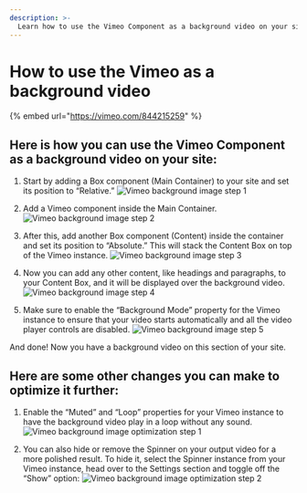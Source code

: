 ```yaml
---
description: >-
  Learn how to use the Vimeo Component as a background video on your site.
---
```


# How to use the Vimeo as a background video
{% embed url="https://vimeo.com/844215259" %}

## Here is how you can use the Vimeo Component as a background video on your site:

1. Start by adding a Box component (Main Container) to your site and set its position to “Relative.”
![Vimeo background image step 1](../../.gitbook/assets/university/BG_video_step_1.avif)

2. Add a Vimeo component inside the Main Container.
![Vimeo background image step 2](../../.gitbook/assets/university/BG_video_step_2.avif)

3. After this, add another Box component (Content) inside the container and set its position to “Absolute.” This will stack the Content Box on top of the Vimeo instance.
![Vimeo background image step 3](../../.gitbook/assets/university/BG_video_step_3.avif)

4. Now you can add any other content, like headings and paragraphs, to your Content Box, and it will be displayed over the background video.
![Vimeo background image step 4](../../.gitbook/assets/university/BG_video_step_4.avif)

5. Make sure to enable the “Background Mode” property for the Vimeo instance to ensure that your video starts automatically and all the video player controls are disabled.
![Vimeo background image step 5](../../.gitbook/assets/university/BG_video_step_5.avif)

And done! Now you have a background video on this section of your site.

## Here are some other changes you can make to optimize it further:

1. Enable the “Muted” and “Loop” properties for your Vimeo instance to have the background video play in a loop without any sound.
![Vimeo background image optimization step 1](../../.gitbook/assets/university/BG_video_step_6.avif)

2. You can also hide or remove the Spinner on your output video for a more polished result. To hide it, select the Spinner instance from your Vimeo instance, head over to the Settings section and toggle off the “Show” option:
![Vimeo background image optimization step 2](../../.gitbook/assets/university/BG_video_step_7.avif)
